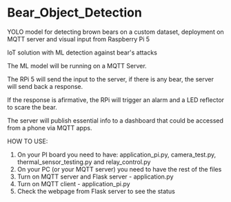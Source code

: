 # Bear_Object_Detection
YOLO model for detecting brown bears on a custom dataset, deployment on MQTT server and visual input from Raspberry Pi 5

IoT solution with ML detection against bear's attacks

The ML model will be running on a MQTT Server.

The RPi 5 will send the input to the server, if there is any bear, the server will send back a response.

If the response is afirmative, the RPi will trigger an alarm and a LED reflector to scare the bear.

The server will publish essential info to a dashboard that could be accessed from a phone via MQTT apps.

HOW TO USE:
1. On your PI board you need to have: application_pi.py, camera_test.py, thermal_sensor_testing.py and relay_control.py
2. On your PC (or your MQTT server) you need to have the rest of the files
3. Turn on MQTT server and Flask server - application.py
4. Turn on MQTT client - application_pi.py
5. Check the webpage from Flask server to see the status
